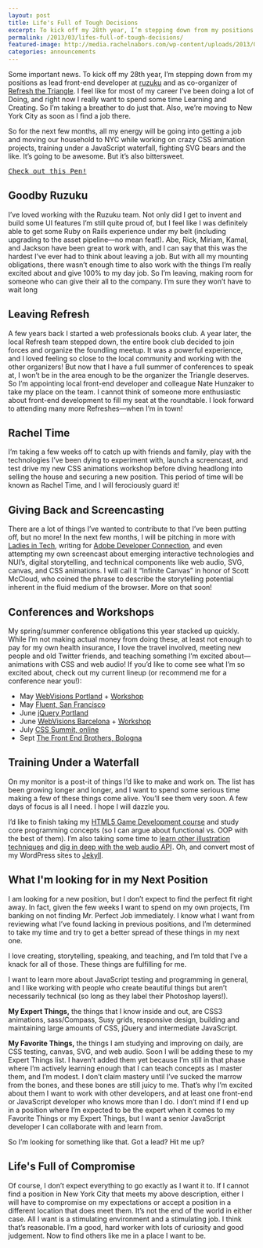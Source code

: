 ```yaml
---
layout: post
title: Life's Full of Tough Decisions
excerpt: To kick off my 28th year, I’m stepping down from my positions as lead front-end developer at ruzuku and as co-organizer of Refresh the Triangle. I feel like for most of my career I’ve been doing a lot of Doing, and right now I really want to spend some time Learning and Creating. So I’m taking a breather to do just that. Also, we’re moving to New York City as soon as I find a job there.
permalink: /2013/03/lifes-full-of-tough-decisions/
featured-image: http://media.rachelnabors.com/wp-content/uploads/2013/03/Screen-Shot-2013-03-18-at-12.01.00-AM.png
categories: announcements
---
```

Some important news. To kick off my 28th year, I’m stepping down from my positions as lead front-end developer at <a href="http://ruzuku.com">ruzuku</a> and as co-organizer of <a href="http://www.meetup.com/refreshthetriangle/">Refresh the Triangle</a>. I feel like for most of my career I’ve been doing a lot of Doing, and right now I really want to spend some time Learning and Creating. So I’m taking a breather to do just that. Also, we’re moving to New York City as soon as I find a job there.

So for the next few months, all my energy will be going into getting a job and moving our household to NYC while working on crazy CSS animation projects, training under a JavaScript waterfall, fighting SVG bears and the like. It’s going to be awesome. But it’s also bittersweet.

<pre class="codepen" data-height="300" data-type="result" data-href="sytHu" data-user="rachelnabors" data-safe="true"><code></code><a href="http://codepen.io/rachelnabors/pen/sytHu">Check out this Pen!</a></pre>
<script async src="http://codepen.io/assets/embed/ei.js"></script>

<h2>Goodby Ruzuku</h2>
I’ve loved working with the Ruzuku team. Not only did I get to invent and build some UI features I’m still quite proud of, but I feel like I was definitely able to get some Ruby on Rails experience under my belt (including upgrading to the asset pipeline—no mean feat!). Abe, Rick, Miriam, Kamal, and Jackson have been great to work with, and I can say that this was the hardest I’ve ever had to think about leaving a job. But with all my mounting obligations, there wasn’t enough time to also work with the things I’m really excited about and give 100% to my day job. So I’m leaving, making room for someone who can give their all to the company. I’m sure they won’t have to wait long 

<h2>Leaving Refresh</h2>
A few years back I started a web professionals books club. A year later, the local Refresh team stepped down, the entire book club decided to join forces and organize the foundling meetup. It was a powerful experience, and I loved feeling so close to the local community and working with the other organizers! But now that I have a full summer of conferences to speak at, I won’t be in the area enough to be the organizer the Triangle deserves. So I’m appointing local front-end developer and colleague Nate Hunzaker to take my place on the team. I cannot think of someone more enthusiastic about front-end development to fill my seat at the roundtable. I look forward to attending many more Refreshes—when I’m in town!

<h2>Rachel Time</h2>
I’m taking a few weeks off to catch up with friends and family, play with the technologies I’ve been dying to experiment with, launch a screencast, and test drive my new CSS animations workshop before diving headlong into selling the house and securing a new position. This period of time will be known as Rachel Time, and I will ferociously guard it!

<h2>Giving Back and Screencasting</h2>
There are a lot of things I’ve wanted to contribute to that I’ve been putting off, but no more! In the next few months, I will be pitching in more with <a href="http://ladiesintech.com/">Ladies in Tech</a>, writing for <a href="http://www.adobe.com/devnet.html">Adobe Developer Connection</a>, and even attempting my own screencast about emerging interactive technologies and NUI’s, digital storytelling, and technical components like web audio, SVG, canvas, and CSS animations. I will call it “Infinite Canvas” in honor of Scott McCloud, who coined the phrase to describe the storytelling potential inherent in the fluid medium of the browser. More on that soon!

<h2>Conferences and Workshops</h2>
My spring/summer conference obligations this year stacked up quickly. While I’m not making actual money from doing these, at least not enough to pay for my own health insurance, I love the travel involved, meeting new people and old Twitter friends, and teaching something I’m excited about—animations with CSS and web audio! If you’d like to come see what I’m so excited about, check out my current lineup (or recommend me for a conference near you!):
<ul>
	<li><time>May</time> <a href="http://www.webvisionsevent.com/portland/session/creating-animated-music-videos-with-css3-and-html5/?redir=L3BvcnRsYW5kL3Nlc3Npb25zLyMxMA==">WebVisions Portland</a> + <a href="http://www.webvisionsevent.com/portland/workshop/cartooning-with-css3/">Workshop</a></li>
	<li><time>May</time> <a href="http://www.jdoqocy.com/click-7096260-11284149" target="_top">Fluent, San Francisco</a><img src="http://www.lduhtrp.net/image-7096260-11284149" width="1" height="1" border="0"/></a></li>
	<li><time>June</time> <a href="http://events.jquery.org/2013/portland/">jQuery Portland</a></li>
	<li><time>June</time> <a href="http://www.webvisionsevent.com/barcelona/session/creating-animated-music-videos-with-css3-and-html5-x4u0/?redir=L2JhcmNlbG9uYS9zZXNzaW9ucy8jMw==">WebVisions Barcelona</a> + <a href="http://www.webvisionsevent.com/barcelona/workshop/css3-animation/?redir=L2JhcmNlbG9uYS93b3Jrc2hvcHMvIzI=">Workshop</a></li>
	<li><time>July</time> <a href="http://environmentsforhumans.com/2013/css-summit/">CSS Summit, online</a></li>
	<li><time>Sept</time> <a href="http://2013.fromthefront.it/">The Front End Brothers, Bologna</a></li>
</ul>

<h2>Training Under a Waterfall</h2>
On my monitor is a post-it of things I’d like to make and work on. The list has been growing longer and longer, and I want to spend some serious time making a few of these things come alive. You’ll see them very soon. A few days of focus is all I need. I hope I will dazzle you.

I’d like to finish taking my <a href="https://www.udacity.com/course/cs255">HTML5 Game Development course</a> and study core programming concepts (so I can argue about functional vs. OOP with the best of them). I’m also taking some time to <a href="http://www.skillshare.com/Digital-Illustration-Communicate-with-Color-Pattern-and-Texture/1880071331/">learn other illustration techniques</a> and <a href="http://www.amazon.com/gp/product/1449332684/ref=as_li_ss_tl?ie=UTF8&amp;camp=1789&amp;creative=390957&amp;creativeASIN=1449332684&amp;linkCode=as2&amp;tag=mangapunk-20">dig in deep with the web audio API</a><img src="http://www.assoc-amazon.com/e/ir?t=mangapunk-20&amp;l=as2&amp;o=1&amp;a=1449332684" width="1" height="1" border="0" alt="" style="border:none !important; margin:0px !important;" />. Oh, and convert most of my WordPress sites to <a href="http://jekyllrb.com/">Jekyll</a>.

<h2>What I'm looking for in my Next Position</h2>
I am looking for a new position, but I don’t expect to find the perfect fit right away. In fact, given the few weeks I want to spend on my own projects, I’m banking on not finding Mr. Perfect Job immediately. I know what I want from reviewing what I’ve found lacking in previous positions, and I’m determined to take my time and try to get a better spread of these things in my next one.

I love creating, storytelling, speaking, and teaching, and I’m told that I’ve a knack for all of those. These things are fulfilling for me.

I want to learn more about JavaScript testing and programming in general, and I like working with people who create beautiful things but aren’t necessarily technical (so long as they label their Photoshop layers!).

<strong>My Expert Things,</strong> the things that I know inside and out, are CSS3 animations, sass/Compass, Susy grids, responsive design, building and maintaining large amounts of CSS, jQuery and intermediate JavaScript.

<strong>My Favorite Things,</strong> the things I am studying and improving on daily, are CSS testing, canvas, SVG, and web audio. Soon I will be adding these to my Expert Things list. I haven’t added them yet because I’m still in that phase where I’m actively learning enough that I can teach concepts as I master them, and I’m modest. I don’t claim mastery until I’ve sucked the marrow from the bones, and these bones are still juicy to me. That’s why I’m excited about them 
I want to work with other developers, and at least one front-end or JavaScript developer who knows more than I do. I don’t mind if I end up in a position where I’m expected to be the expert when it comes to my Favorite Things or my Expert Things, but I want a senior JavaScript developer I can collaborate with and learn from.

So I’m looking for something like that. Got a lead? Hit me up?

<h2>Life's Full of Compromise</h2>
Of course, I don’t expect everything to go exactly as I want it to. If I cannot find a position in New York City that meets my above description, either I will have to compromise on my expectations or accept a position in a different location that does meet them. It’s not the end of the world in either case. All I want is a stimulating environment and a stimulating job. I think that’s reasonable. I’m a good, hard worker with lots of curiosity and good judgement. Now to find others like me in a place I want to be.